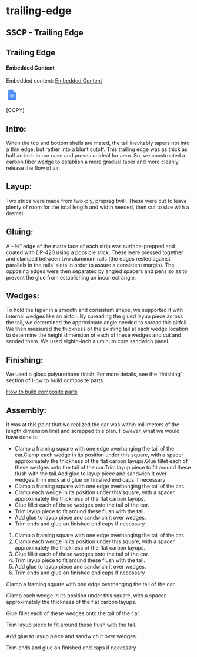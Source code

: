 # trailing-edge

## SSCP - Trailing Edge

## Trailing Edge

#### Embedded Content

Embedded content: [Embedded Content](trailing-edge.md)

![](../../../../../assets/docs_32dp.png)

\[COPY]

## Intro:

When the top and bottom shells are mated, the tail inevitably tapers not into a thin edge, but rather into a blunt cutoff. This trailing edge was as thick as half an inch in our case and proves unideal for aero. So, we constructed a carbon fiber wedge to establish a more gradual taper and more cleanly release the flow of air.

## Layup:

Two strips were made from two-ply, prepreg twill. These were cut to leave plenty of room for the total length and width needed, then cut to size with a dremel.&#x20;

## Gluing:

A \~⅜” edge of the matte face of each strip was surface-prepped and coated with DP-420 using a popsicle stick. These were pressed together and clamped between two aluminum rails (the edges rested against parallels in the rails’ slots in order to assure a consistent margin). The opposing edges were then separated by angled spacers and pens so as to prevent the glue from establishing an incorrect angle.

## Wedges:

To hold the taper in a smooth and consistent shape, we supported it with internal wedges like an airfoil. By spreading the glued layup piece across the tail, we determined the approximate angle needed to spread this airfoil. We then measured the thickness of the existing tail at each wedge location to determine the height dimension of each of these wedges and cut and sanded them. We used eighth-inch aluminum core sandwich panel.

## Finishing:

We used a gloss polyurethane finish. For more details, see the ‘finishing’ section of How to build composite parts.

[How to build composite parts](https://docs.google.com/document/d/12u7DkP32B5QTf6KuCVDd8CNsz-523QnphIVNnZkIW0Y/edit)

## Assembly:

It was at this point that we realized the car was within millimeters of the length dimension limit and scrapped this plan. However, what we would have done is:

* Clamp a framing square with one edge overhanging the tail of the car.Clamp each wedge in its position under this square, with a spacer approximately the thickness of the flat carbon layups.Glue fillet each of these wedges onto the tail of the car.Trim layup piece to fit around these flush with the tail.Add glue to layup piece and sandwich it over wedges.Trim ends and glue on finished end caps if necessary
* Clamp a framing square with one edge overhanging the tail of the car.
* Clamp each wedge in its position under this square, with a spacer approximately the thickness of the flat carbon layups.
* Glue fillet each of these wedges onto the tail of the car.
* Trim layup piece to fit around these flush with the tail.
* Add glue to layup piece and sandwich it over wedges.
* Trim ends and glue on finished end caps if necessary

1. Clamp a framing square with one edge overhanging the tail of the car.
2. Clamp each wedge in its position under this square, with a spacer approximately the thickness of the flat carbon layups.
3. Glue fillet each of these wedges onto the tail of the car.
4. Trim layup piece to fit around these flush with the tail.
5. Add glue to layup piece and sandwich it over wedges.
6. Trim ends and glue on finished end caps if necessary

Clamp a framing square with one edge overhanging the tail of the car.

Clamp each wedge in its position under this square, with a spacer approximately the thickness of the flat carbon layups.

Glue fillet each of these wedges onto the tail of the car.

Trim layup piece to fit around these flush with the tail.

Add glue to layup piece and sandwich it over wedges.

Trim ends and glue on finished end caps if necessary

